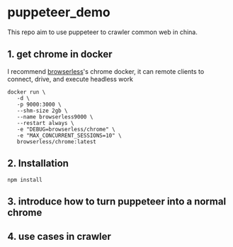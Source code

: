 # puppeteer_demo
This repo aim to use puppeteer to crawler common web in china.

## 1. get chrome in docker
I recommend [browserless](https://github.com/browserless/chrome)'s chrome docker, it can remote clients to connect, drive, and execute headless work

```
docker run \
   -d \
   -p 9000:3000 \
   --shm-size 2gb \
   --name browserless9000 \
   --restart always \
   -e "DEBUG=browserless/chrome" \
   -e "MAX_CONCURRENT_SESSIONS=10" \
   browserless/chrome:latest
```

## 2. Installation
    npm install

## 3. introduce how to turn puppeteer into a normal chrome

## 4. use cases in crawler


